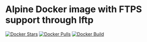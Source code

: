 # Alpine Docker image with FTPS support through lftp

[![Docker Stars](https://img.shields.io/docker/stars/cschlosser/alpine-lftps.svg)](https://hub.docker.com/r/cschlosser/alpine-lftps/)
[![Docker Pulls](https://img.shields.io/docker/pulls/cschlosser/alpine-lftps.svg)](https://hub.docker.com/r/cschlosser/alpine-lftps/)
[![Docker Build](https://img.shields.io/docker/build/cschlosser/alpine-lftps.svg)](https://hub.docker.com/r/cschlosser/alpine-lftps/)
